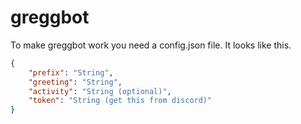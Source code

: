 # greggbot

To make greggbot work you need a config.json file. It looks like this.

```json
{
    "prefix": "String",
    "greeting": "String",
    "activity": "String (optional)",
    "token": "String (get this from discord)"
}
```
